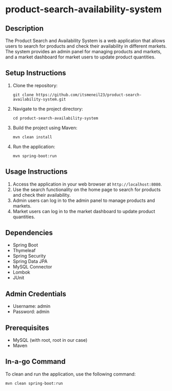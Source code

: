 # product-search-availability-system

## Description
The Product Search and Availability System is a web application that allows users to search for products and check their availability in different markets. The system provides an admin panel for managing products and markets, and a market dashboard for market users to update product quantities.

## Setup Instructions
1. Clone the repository:
   ```
   git clone https://github.com/itsmeneil23/product-search-availability-system.git
   ```
2. Navigate to the project directory:
   ```
   cd product-search-availability-system
   ```
3. Build the project using Maven:
   ```
   mvn clean install
   ```
4. Run the application:
   ```
   mvn spring-boot:run
   ```

## Usage Instructions
1. Access the application in your web browser at `http://localhost:8080`.
2. Use the search functionality on the home page to search for products and check their availability.
3. Admin users can log in to the admin panel to manage products and markets.
4. Market users can log in to the market dashboard to update product quantities.

## Dependencies
- Spring Boot
- Thymeleaf
- Spring Security
- Spring Data JPA
- MySQL Connector
- Lombok
- JUnit

## Admin Credentials
- Username: admin
- Password: admin

## Prerequisites
- MySQL (with root, root in our case)
- Maven

## In-a-go Command
To clean and run the application, use the following command:
```
mvn clean spring-boot:run
```
